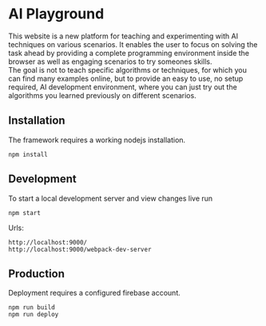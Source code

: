 # AI Playground

This website is a new platform for teaching and experimenting with AI techniques on various scenarios. It enables the user to focus on solving the task ahead by providing a complete programming environment inside the browser as well as engaging scenarios to try someones skills.  
The goal is not to teach specific algorithms or techniques, for which you can find many examples online, but to provide an easy to use, no setup required, AI development environment, where you can just try out the algorithms you learned previously on different scenarios.

## Installation

The framework requires a working nodejs installation.

```
npm install
```

## Development

To start a local development server and view changes live run

```
npm start
```

Urls:

```
http://localhost:9000/
http://localhost:9000/webpack-dev-server
```

## Production

Deployment requires a configured firebase account.

```
npm run build
npm run deploy
```
